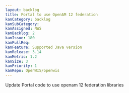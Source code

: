 ```yaml
---
layout: backlog
title: Portal to use OpenAM 12 federation
kanCategory: backlog
kanSubCategory: 
kanAssigned: NWS
kanBacklog: 2
kanIssue: 180
kanPullReq:
kanFeature: Supported Java version
kanRelease: 3.14
kanMetric: 1.2
kanSize: 3
kanPriority: 1
kanRepo: OpenWIS/openwis
---
```

Update Portal code to use openam 12 federation libraries
